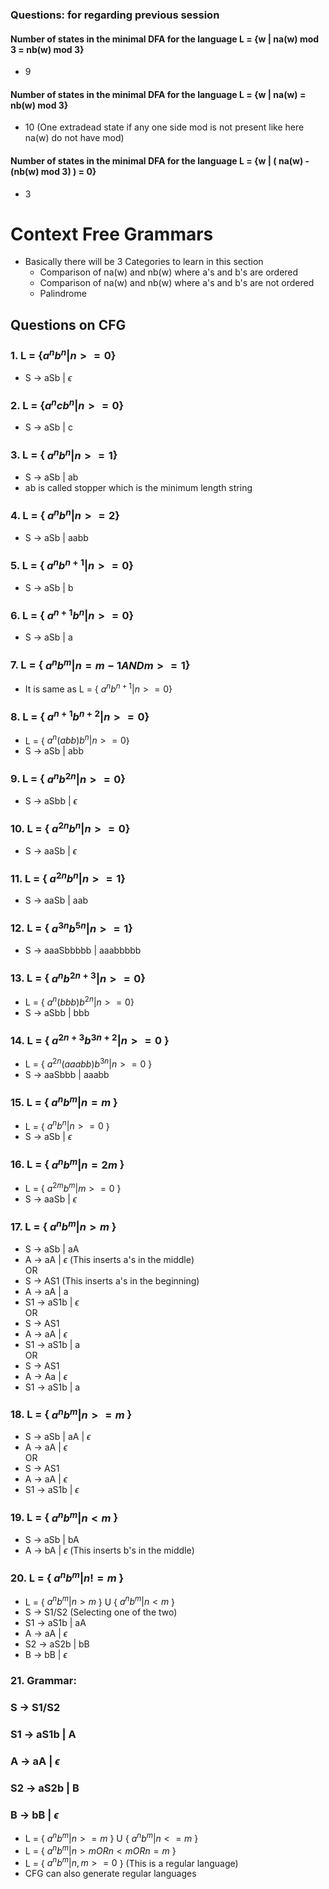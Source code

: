 ### Questions: for regarding previous session
#### Number of states in the minimal DFA for the language L = {w | na(w) mod 3 = nb(w) mod 3}
- 9

#### Number of states in the minimal DFA for the language L = {w | na(w) = nb(w) mod 3}
- 10 (One extradead state if any one side mod is not present like here na(w) do not have mod)

#### Number of states in the minimal DFA for the language L = {w | ( na(w) - (nb(w) mod 3) ) = 0}
- 3

# Context Free Grammars

- Basically there will be 3 Categories to learn in this section
    -  Comparison of na(w) and nb(w) where a's and b's are ordered
    - Comparison of na(w) and nb(w) where a's and b's are not ordered
    - Palindrome

## Questions on CFG

### 1. L = {$a^{n} b^{n} | n >= 0$}
- S -> aSb | $\epsilon$

### 2. L = {$a^{n} c b^{n} | n >= 0$}
- S -> aSb | c

### 3. L = { $a^{n} b^{n} | n >= 1$}
- S -> aSb | ab
- ab is called stopper which is the minimum length string

### 4. L = { $a^{n} b^{n} | n >= 2$}
- S -> aSb | aabb

### 5. L = { $a^{n} b^{n+1} | n >= 0$}
- S -> aSb | b

### 6. L = { $a^{n+1} b^{n} | n >= 0$}
- S -> aSb | a

### 7. L = { $a^{n} b^{m} | n = m-1 AND m>=1$}
- It is same as L = { $a^{n} b^{n+1} | n >= 0$}

### 8. L = { $a^{n+1} b^{n+2} | n >= 0$}
- L = { $a^{n}(abb)b^{n} | n >= 0$}
- S -> aSb | abb

### 9. L = { $a^{n} b^{2n} | n >= 0$}
- S -> aSbb | $\epsilon$

### 10. L = { $a^{2n} b^{n} | n >= 0$}
- S -> aaSb | $\epsilon$

### 11. L = { $a^{2n} b^{n} | n >= 1$}
- S -> aaSb | aab

### 12. L = { $a^{3n} b^{5n} | n >= 1$}
- S -> aaaSbbbbb | aaabbbbb

### 13. L = { $a^{n} b^{2n+3} | n >= 0$}
- L = { $a^{n} (bbb) b^{2n} | n >= 0$}
- S -> aSbb | bbb

### 14. L = { $a^{2n+3} b^{3n+2} | n >= 0$ }
- L = { $a^{2n} (aaabb) b^{3n} | n >= 0$ }
- S -> aaSbbb | aaabb

### 15. L = { $a^{n} b^{m} | n=m$ }
- L = { $a^{n} b^{n} | n >= 0$ }
- S -> aSb | $\epsilon$

### 16. L = { $a^{n} b^{m} | n=2m$ }
- L = { $a^{2m} b^{m} | m >= 0$ }
- S -> aaSb | $\epsilon$

### 17. L = { $a^{n} b^{m} | n>m$ }
- S -> aSb | aA
- A -> aA | $\epsilon$ (This inserts a's in the middle)  <br/>
OR 
- S -> AS1 (This inserts a's in the beginning)
- A -> aA | a
- S1 -> aS1b | $\epsilon$ <br/>
OR
- S -> AS1
- A -> aA | $\epsilon$
- S1 -> aS1b | a <br/>
OR
- S -> AS1
- A -> Aa | $\epsilon$
- S1 -> aS1b | a

### 18. L = { $a^{n} b^{m} | n>=m$ }
- S -> aSb | aA | $\epsilon$
- A -> aA | $\epsilon$ <br/>
OR
- S -> AS1
- A -> aA | $\epsilon$
- S1 -> aS1b | $\epsilon$

### 19. L = { $a^{n} b^{m} | n<m$ }
- S -> aSb | bA
- A -> bA | $\epsilon$ (This inserts b's in the middle)

### 20. L = { $a^{n} b^{m} | n!=m$ }
- L = { $a^{n} b^{m} | n>m$ } U { $a^{n} b^{m} | n<m$ }
- S -> S1/S2 (Selecting one of the two)
- S1 -> aS1b | aA
- A -> aA | $\epsilon$
- S2 -> aS2b | bB
- B -> bB | $\epsilon$

### 21. Grammar:
### S -> S1/S2
### S1 -> aS1b | A
### A -> aA | $\epsilon$
### S2 -> aS2b | B
### B -> bB | $\epsilon$

- L = { $a^{n} b^{m} | n>=m$ } U { $a^{n} b^{m} | n<=m$ }
- L = { $a^{n} b^{m} | n>m OR n<m OR n=m$ }
- L = { $a^{n} b^{m} | n,m>=0$ } (This is a regular language)
- CFG can also generate regular languages
